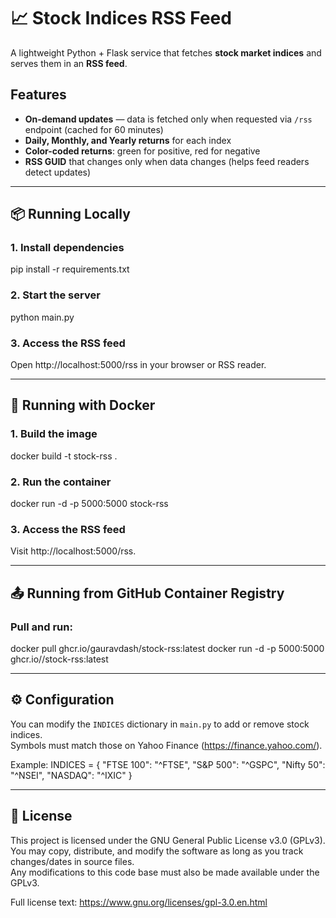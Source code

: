 # 📈 Stock Indices RSS Feed

A lightweight Python + Flask service that fetches **stock market indices** and serves them in an **RSS feed**.

## Features
- **On-demand updates** — data is fetched only when requested via `/rss` endpoint (cached for 60 minutes)
- **Daily, Monthly, and Yearly returns** for each index
- **Color-coded returns**: green for positive, red for negative
- **RSS GUID** that changes only when data changes (helps feed readers detect updates)

---

## 📦 Running Locally

### 1. Install dependencies
pip install -r requirements.txt

### 2. Start the server
python main.py

### 3. Access the RSS feed
Open http://localhost:5000/rss in your browser or RSS reader.

---

## 🐳 Running with Docker

### 1. Build the image
docker build -t stock-rss .

### 2. Run the container
docker run -d -p 5000:5000 stock-rss

### 3. Access the RSS feed
Visit http://localhost:5000/rss.

---

## 📤 Running from GitHub Container Registry

### Pull and run:
docker pull ghcr.io/gauravdash/stock-rss:latest
docker run -d -p 5000:5000 ghcr.io/<your-username>/stock-rss:latest

---

## ⚙ Configuration

You can modify the `INDICES` dictionary in `main.py` to add or remove stock indices.  
Symbols must match those on Yahoo Finance (https://finance.yahoo.com/).

Example:
INDICES = {
    "FTSE 100": "^FTSE",
    "S&P 500": "^GSPC",
    "Nifty 50": "^NSEI",
    "NASDAQ": "^IXIC"
}

---

## 📄 License
This project is licensed under the GNU General Public License v3.0 (GPLv3).  
You may copy, distribute, and modify the software as long as you track changes/dates in source files.  
Any modifications to this code base must also be made available under the GPLv3.

Full license text: https://www.gnu.org/licenses/gpl-3.0.en.html


